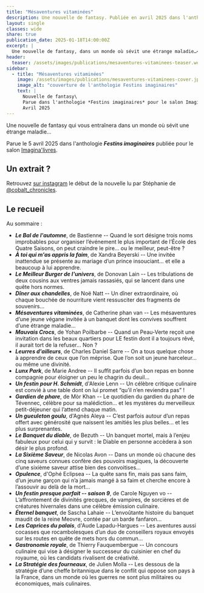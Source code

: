 ```yaml
---
title: "Mésaventures vitaminées"
description: Une nouvelle de fantasy. Publiée en avril 2025 dans l'anthologie *Festins imaginaires* pour le salon Imagina'livres.
layout: single
classes: wide
share: true
publication_date: 2025-01-18T14:00:00Z
excerpt: |
  Une nouvelle de fantasy, dans un monde où sévit une étrange maladie…<!--excerptEnd-->
header:
  teaser: /assets/images/publications/mesaventures-vitaminees-teaser.webp
sidebar:
  - title: "Mésaventures vitaminées"
    image: /assets/images/publications/mesaventures-vitaminees-cover.jpg
    image_alt: "couverture de l'anthologie Festins imaginaires"
    text: |
      Nouvelle de fantasy\
      Parue dans l'anthologie *Festins imaginaires* pour le salon Imagina'livres\
      Avril 2025
---
```


Une nouvelle de fantasy qui vous entraînera dans un monde où sévit une étrange maladie…

Parue le 5 avril 2025 dans l'anthologie ***Festins imaginaires*** publiée pour le salon <a href="https://www.instagram.com/imaginalivres/" target="_blank">Imagina'livres</a>.

## Un extrait&nbsp;?

Retrouvez <a href="https://www.instagram.com/reel/DGTBC6lTyES/" target="_blank">sur instagram</a> le début de la nouvelle lu par Stéphanie de <a href="https://www.instagram.com/cobalt_chronicles/" target="_blank">@cobalt_chronicles</a>.

## Le recueil

Au sommaire&nbsp;:

- ***Le Bal de l'automne***, de Bastienne -- Quand le sort désigne trois noms improbables pour organiser l’événement le plus important de l’École des Quatre Saisons, on peut craindre le pire&hellip; ou le meilleur, peut-être&nbsp;?
- ***À toi qui m'as appris la faim***, de Xandra Beyerski -- Une invitée inattendue se présente au mariage d’un prince insouciant&hellip; et elle a beaucoup à lui apprendre.
- ***Le Meilleur Burger de l'univers***, de Donovan Lain -- Les tribulations de deux cousins aux ventres jamais rassasiés, qui se lancent dans une quête hors normes.
- ***Dîner aux chandelles***, de Noë Natt -- Un dîner extraordinaire, où chaque bouchée de nourriture vient ressusciter des fragments de souvenirs&hellip;
- ***Mésaventures vitaminées***, de Catherine phan van -- Les mésaventures d’une jeune végane invitée à un banquet dont les convives souffrent d’une étrange maladie&hellip;
- ***Mauvais Crocs***, de Yohan Poilbarbe -- Quand un Peau-Verte reçoit une invitation dans les beaux quartiers pour LE festin dont il a toujours rêvé, il aurait tort de la refuser&hellip; Non&nbsp;?
- ***Leurres d'ailleurs***, de Charles Daniel Sarre -- On a tous quelque chose à apprendre de ceux que l’on méprise. Que l’on soit un jeune harceleur&hellip; ou même une divinité.
- ***Lunx Park***, de Marie Andree -- Il suffit parfois d’un bon repas en bonne compagnie pour éloigner un peu le chagrin du deuil&hellip;
- ***Un festin pour H. Schmidt***, d'Alexie Lenn -- Un célèbre critique culinaire est convié à une table dont on lui promet “qu’il n’en reviendra pas”&nbsp;!
- ***Gardien de phare***, de M&ograve;r Khan -- Le quotidien du gardien du phare de Tévennec, célèbre pour sa malédiction&hellip; et les mystères du merveilleux petit-déjeuner qui l’attend chaque matin.
- ***Un gueuleton goulu***, d'Agnès Aleya -- C’est parfois autour d’un repas offert avec générosité que naissent les amitiés les plus belles&hellip; et les plus surprenantes.
- ***Le Banquet du diable***, de Bezuth -- Un banquet mortel, mais à l’enjeu fabuleux pour celui qui y survit&nbsp;: le Diable en personne accèdera à son désir le plus profond.
- ***La Sixième Saveur***, de Nicolas Avon -- Dans un monde où chacune des cinq saveurs connues confère des pouvoirs magiques, la découverte d’une sixième saveur attise bien des convoitises&hellip;
- ***Opulence***, d'Ophé Eclipsea -- La quête sans fin, mais pas sans faim, d’un jeune garçon qui n’a jamais mangé à sa faim et cherche encore à l’assouvir au delà de la mort&hellip;
- ***Un festin presque parfait -- saison 9***, de Carole Nguyen vo -- L’affrontement de divinités grecques, de vampires, de sorcières et de créatures hivernales dans une célèbre émission culinaire.
- ***Éternel banquet***, de Sascha Lahaie -- L’envoûtante histoire du banquet maudit de la reine Meovre, contée par un barde fanfaron&hellip;
- ***Les Caprices du palais***, d'Aude Lapadu-Hargues -- Les aventures aussi cocasses que rocambolesques d’un duo de conseillers royaux envoyés sur les routes en quête de mets hors du commun&hellip;
- ***Gastronomie royale***, de Thierry Fauquembergue -- Un concours culinaire qui vise à désigner le successeur du cuisinier en chef du royaume, où les candidats rivalisent de créativité.
- ***La Stratégie des fourneaux***, de Julien Molla -- Les dessous de la stratégie d’une cheffe britannique dans le conflit qui oppose son pays à la France, dans un monde où les guerres ne sont plus militaires ou économiques, mais culinaires.
